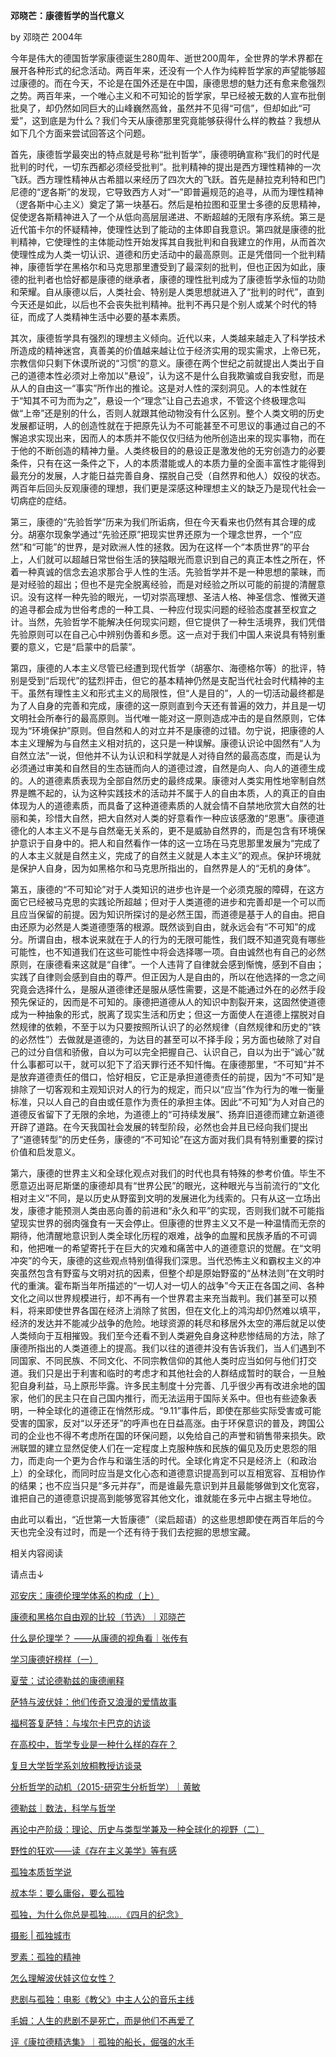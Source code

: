 **邓晓芒：康德哲学的当代意义**

by 邓晓芒 2004年

今年是伟大的德国哲学家康德诞生280周年、逝世200周年，全世界的学术界都在展开各种形式的纪念活动。两百年来，还没有一个人作为纯粹哲学家的声望能够超过康德的。而在今天，不论是在国外还是在中国，康德思想的魅力还有愈来愈强烈之势。两百年来，一个唯心主义和不可知论的哲学家，早已经被无数的人宣布批倒批臭了，却仍然如同巨大的山峰巍然高耸，虽然并不见得“可信”，但却如此“可爱”，这到底是为什么？我们今天从康德那里究竟能够获得什么样的教益？我想从如下几个方面来尝试回答这个问题。

首先，康德哲学最突出的特点就是号称“批判哲学”，康德明确宣称“我们的时代是批判的时代，一切东西都必须经受批判”。批判精神的提出是西方理性精神的一次飞跃。西方理性精神从古希腊以来经历了四次大的飞跃。首先是赫拉克利特和巴门尼德的“逻各斯”的发现，它导致西方人对“一”即普遍规范的追寻，从而为理性精神（逻各斯中心主义）奠定了第一块基石。然后是柏拉图和亚里士多德的反思精神，促使逻各斯精神进入了一个从低向高层层递进、不断超越的无限有序系统。第三是近代笛卡尔的怀疑精神，使理性达到了能动的主体即自我意识。第四就是康德的批判精神，它使理性的主体能动性开始发挥其自我批判和自我建立的作用，从而首次使理性成为人类一切认识、道德和历史活动中的最高原则。正是凭借同一个批判精神，康德哲学在黑格尔和马克思那里遭受到了最深刻的批判，但也正因为如此，康德的批判者也恰好都是康德的继承者，康德的理性批判成为了康德哲学永恒的功勋和荣耀。自从康德以后，人类社会、特别是人类思想就进入了“批判的时代”，直到今天还是如此，以后也不会丧失批判精神。批判不再只是个别人或某个时代的特征，而成了人类精神生活中必要的基本素质。

其次，康德哲学具有强烈的理想主义倾向。近代以来，人类越来越走入了科学技术所造成的精神迷宫，真善美的价值越来越让位于经济实用的现实需求，上帝已死，宗教信仰只剩下休谟所说的“习惯”的意义。康德在两个世纪之前就提出人类出于自己的道德本性必须对上帝加以“悬设”，认为这不是什么自我欺骗或自我安慰，而是从人的自由这一“事实”所作出的推论。这是对人性的深刻洞见。人的本性就在于“知其不可为而为之”，悬设一个“理念”让自己去追求，不管这个终极理念叫做“上帝”还是别的什么，否则人就跟其他动物没有什么区别。整个人类文明的历史发展都证明，人的创造性就在于把原先认为不可能甚至不可思议的事通过自己的不懈追求实现出来，因而人的本质并不能仅仅归结为他所创造出来的现实事物，而在于他的不断创造的精神力量。人类终极目的的悬设正是激发他的无穷创造力的必要条件，只有在这一条件之下，人的本质潜能或人的本质力量的全面丰富性才能得到最充分的发展，人才能日益完善自身、摆脱自己受（自然界和他人）奴役的状态。两百年后回头反观康德的理想，我们更是深感这种理想主义的缺乏乃是现代社会一切病症的症结。

第三，康德的“先验哲学”历来为我们所诟病，但在今天看来也仍然有其合理的成分。胡塞尔现象学通过“先验还原”把现实世界还原为一个理念世界，一个“应然”和“可能”的世界，是对欧洲人性的拯救。因为在这样一个“本质世界”的平台上，人们就可以超越日常世俗生活的狭隘眼光而意识到自己的真正本性之所在，怀着一种真诚的信念去追求那合乎人性的生活。先验哲学并不是一种思想的蒙昧，而是对经验的超出；但也不是完全脱离经验，而是对经验之所以可能的前提的清醒意识。没有这样一种先验的眼光，一切对崇高理想、圣洁人格、神圣信念、惟微天道的追寻都会成为世俗考虑的一种工具、一种应付现实问题的经验态度甚至权宜之计。当然，先验哲学不能解决任何现实问题，但它提供了一种生活境界，我们凭借先验原则可以在自己心中辨别伪善和乡愿。这一点对于我们中国人来说具有特别重要的意义，它是“启蒙中的启蒙”。

第四，康德的人本主义尽管已经遭到现代哲学（胡塞尔、海德格尔等）的批评，特别是受到“后现代”的猛烈抨击，但它的基本精神仍然是支配当代社会时代精神的主干。虽然有理性主义和形式主义的局限性，但“人是目的”，人的一切活动最终都是为了人自身的完善和完成，康德的这一原则直到今天还有普遍的效力，并且是一切文明社会所奉行的最高原则。当代唯一能对这一原则造成冲击的是自然原则，它体现为“环境保护”原则。但自然和人的对立并不是康德的过错。勿宁说，把康德的人本主义理解为与自然主义相对抗的，这只是一种误解。康德认识论中固然有“人为自然立法”一说，但他并不认为认识和科学就是人对待自然的最高态度，而是认为必须通过审美和自然目的生态链而向人的道德过渡，自然是向人、向人的道德生成的。人的道德素质表现为全部自然历史的最终成果。康德对人类实用性地宰制自然界是瞧不起的，认为这种实践技术的活动并不属于人的自由本质，人的真正的自由体现为人的道德素质，而具备了这种道德素质的人就会情不自禁地欣赏大自然的壮丽和美，珍惜大自然，把大自然对人类的好意看作一种应该感激的“恩惠”。康德道德化的人本主义不是与自然毫无关系的，更不是威胁自然界的，而是包含有环境保护意识于自身中的。把人和自然看作一体的这一立场在马克思那里发展为“完成了的人本主义就是自然主义，完成了的自然主义就是人本主义”的观点。保护环境就是保护人自身，因为如黑格尔和马克思所指出的，自然界是人的“无机的身体”。

第五，康德的“不可知论”对于人类知识的进步也许是一个必须克服的障碍，在这方面它已经被马克思的实践论所超越；但对于人类道德的进步和完善却是一个可以而且应当保留的前提。因为知识所探讨的是必然王国，而道德是基于人的自由。把自由还原为必然是人类道德堕落的根源。既然谈到自由，就永远会有“不可知”的成分。所谓自由，根本说来就在于人的行为的无限可能性，我们既不知道究竟有哪些可能性，也不知道我们在这些可能性中将会选择哪一项。自由诚然也有自己的必然原则，在康德看来这就是“自律”。一个人违背了自律就会感到惭愧，感到不自由；实践了自律则会感到自由的尊严。但正因为人是自由的，所以在他选择的一念之间究竟会选择什么，是服从道德律还是服从感性需要，这是不能通过外在的必然手段预先保证的，因而是不可知的。康德把道德从人的知识中割裂开来，这固然使道德成为一种抽象的形式，脱离了现实生活和历史；但这一方面使人在道德上摆脱对自然规律的依赖，不至于以为只要按照所认识了的必然规律（自然规律和历史的“铁的必然性”）去做就是道德的，为达目的甚至可以不择手段；另方面也破除了对自己的过分自信和骄傲，自以为可以完全把握自己、认识自己，自以为出于“诚心”就什么事都可以干，就可以犯下了滔天罪行还不知忏悔。在康德那里，“不可知”并不是放弃道德责任的借口，恰好相反，它正是承担道德责任的前提，因为“不可知”是排除了一切客观和主观知识对人的行为的规定，而只以“应当”作为行为的唯一衡量标准，只以人自己的自由或任意作为责任的承担主体。因此“不可知”为人对自己的道德反省留下了无限的余地，为道德上的“可持续发展”、扬弃旧道德而建立新道德开辟了道路。在今天我国社会发展的转型阶段，必然也会并且已经向我们提出了“道德转型”的历史任务，康德的“不可知论”在这方面对我们具有特别重要的探讨价值和启发意义。

第六，康德的世界主义和全球化观点对我们的时代也具有特殊的参考价值。毕生不愿意迈出哥尼斯堡的康德却具有“世界公民”的眼光，这种眼光与当前流行的“文化相对主义”不同，是以历史从野蛮到文明的发展进化为线索的。只有从这一立场出发，康德才能预测人类由恶向善的前进和“永久和平”的实现，否则我们就不可能指望现实世界的弱肉强食有一天会停止。但康德的世界主义又不是一种温情而无奈的期待，他清醒地意识到人类全球化历程的艰难，战争的血腥和民族矛盾的不可调和，他把唯一的希望寄托于在巨大的灾难和痛苦中人的道德意识的觉醒。在“文明冲突”的今天，康德的这些观点特别值得我们深思。当代恐怖主义和霸权主义的冲突虽然包含有野蛮与文明对抗的因素，但整个却是原始野蛮的“丛林法则”在文明时代的重演。霍布斯当年所描述的“一切人对一切人的战争”今天正在各国之间、各种文化之间以世界规模进行，却不再有一个世界君主来充当裁判。我们甚至可以预料，将来即使世界各国在经济上消除了贫困，但在文化上的鸿沟却仍然难以填平，经济的发达并不能减少战争的危险。地球资源的耗尽和移居外太空的滞后就足以使人类倾向于互相摧毁。我们至今还看不到人类避免自身这种悲惨结局的方法，除了康德所指出的人类道德上的提高。我们以往的道德并没有告诉我们，当人们遇到不同国家、不同民族、不同文化、不同宗教信仰的其他人类时应当如何与他们打交道。我们只是出于利害和临时的考虑才和其他社会的人群结成暂时的联合，一旦触犯自身利益，马上原形毕露。许多民主制度十分完善、几乎很少再有改进余地的国家，他们的民主只在自己国内推行，而无法运用于国际关系中。但也有些迹象表明，一种全球化的道德正在悄然形成。“9.11”事件后，即使在那些实际受害或可能受害的国家，反对“以牙还牙”的呼声也在日益高涨。由于环保意识的普及，跨国公司的企业也不得不考虑所在国的环保问题，以免给自己的声誉和销售带来损失。欧洲联盟的建立显然促使人们在一定程度上克服种族和民族的偏见及历史恩怨的阻力，而走向一个更为合作与和谐生活的时代。全球化肯定不只是经济上（和政治上）的全球化，而同时应当是文化心态和道德意识提高到可以互相宽容、互相协作的结果；也不应当只是“多元并存”，而是谁最先意识到并且最能够做到文化宽容，谁把自己的道德意识提高到能够宽容其他文化，谁就能在多元中占据主导地位。

由此可以看出，“近世第一大哲康德”（梁启超语）的这些思想即使在两百年后的今天也完全没有过时，而是一个还有待于我们去挖掘的思想宝藏。 

相关内容阅读

请点击↓

[邓安庆：康德伦理学体系的构成（上）](http://mp.weixin.qq.com/s?__biz=MzAwNDM0ODE0OA==&mid=2247484920&idx=4&sn=3ae8685daa12da8134943d1cbd3114ac&chksm=9b2c0463ac5b8d7599508a4c769d8dc4657bd582cc9024f9adc0755deeb6fe639dd036ac6dbb&scene=21#wechat_redirect)  

[康德和黑格尔自由观的比较（节选）｜邓晓芒](http://mp.weixin.qq.com/s?__biz=MzAwNDM0ODE0OA==&mid=2247484386&idx=1&sn=d40b1206261376d0fea864fc5e8e2e0d&chksm=9b2c0279ac5b8b6f24ccd6e28d3ec3750f65879f3c695d827fa8ba5608a715ce03da951fd46f&scene=21#wechat_redirect)  

[什么是伦理学？ ——从康德的视角看｜张传有](http://mp.weixin.qq.com/s?__biz=MzAwNDM0ODE0OA==&mid=2247484920&idx=1&sn=cd22acf73b45732402b71601221e6ac1&chksm=9b2c0463ac5b8d75ee6f42cbc26b2d277ed6f645e534677a080816538bb2874ec4bf53619ea2&scene=21#wechat_redirect)  

[学习康德好榜样（一）](http://mp.weixin.qq.com/s?__biz=MzAwNDM0ODE0OA==&mid=2247484528&idx=1&sn=bbc56dc219707478fb49002a5626e4a2&chksm=9b2c05ebac5b8cfd16ac3ad425d6d1ce78e1f565f8fb342714b877b3c2454c8f33b1019b3dbb&scene=21#wechat_redirect)  

[夏莹：试论德勒兹的康德阐释](http://mp.weixin.qq.com/s?__biz=MzAwNDM0ODE0OA==&mid=2247484308&idx=8&sn=c8871533e8c06c90b431ac88768029fa&chksm=9b2c020fac5b8b19fc8a0a9c36ed71152ffccba84667fd8af5f8f29211d72eaa0b6a1b323a90&scene=21#wechat_redirect)  

[萨特与波伏娃：他们传奇又浪漫的爱情故事](http://mp.weixin.qq.com/s?__biz=MzAwNDM0ODE0OA==&mid=2247484633&idx=6&sn=a10298cc8a2128dfe2187e244fe0fb14&chksm=9b2c0542ac5b8c54c5f2158cf540805dbcd2d9feb9e3318472f460379418c6ee08fadddbf3cc&scene=21#wechat_redirect)  

[福柯答复萨特：与埃尔卡巴克的访谈](http://mp.weixin.qq.com/s?__biz=MzAwNDM0ODE0OA==&mid=2247484908&idx=6&sn=eefaf929ddcfd6ca5d46a929db0ff568&chksm=9b2c0477ac5b8d616a8ac0387135508f29015ad65aab7dec33ff90dc426a8ecc8ed61cc4aa0d&scene=21#wechat_redirect)  

[在高校中，哲学专业是一种什么样的存在？](http://mp.weixin.qq.com/s?__biz=MzAwNDM0ODE0OA==&mid=2247485024&idx=4&sn=4081f41d65a64a353f651da39407685d&chksm=9b2c07fbac5b8eed149fe8b5254ea829b2400437356ab372f08f910fe44fd52f19ef6f3c4835&scene=21#wechat_redirect)  

[复旦大学哲学系刘放桐教授访谈录](http://mp.weixin.qq.com/s?__biz=MzAwNDM0ODE0OA==&mid=2247484512&idx=6&sn=d4df8c0b4d19e3f5f91a70b1622b13ff&chksm=9b2c05fbac5b8ced460979d17fddddad705d5d335c71ce85698eacbb58c626664da4d260c1a6&scene=21#wechat_redirect)  

[分析哲学的动机（2015-研究生分析哲学）｜黄敏](http://mp.weixin.qq.com/s?__biz=MzAwNDM0ODE0OA==&mid=2247483950&idx=2&sn=79e54a3c7b1382b374557bd110ed4e3c&chksm=9b2c03b5ac5b8aa3dc6083123bab4943971853f1ea94d1c27285737476cf1d0ab5acf6182009&scene=21#wechat_redirect)  

[德勒兹｜数法，科学与哲学](http://mp.weixin.qq.com/s?__biz=MzAwNDM0ODE0OA==&mid=2247484818&idx=8&sn=309f6dd39f982a20005402250f5caa08&chksm=9b2c0409ac5b8d1fb87c59544ee5b15d7cada7225adac9c49a5255dce6e12a740f61ef65ba6c&scene=21#wechat_redirect)  

[再论中产阶级：理论、历史与类型学兼及一种全球化的视野（二）](http://mp.weixin.qq.com/s?__biz=MzAwNDM0ODE0OA==&mid=2247484701&idx=5&sn=a9d7db2ac3d17bbd2d12a949b57e733b&chksm=9b2c0486ac5b8d905d2fa06521ab5b4a2de6f40fdebbb882e800836a85730d41e0d1fc642360&scene=21#wechat_redirect)  

[野性的狂欢——读《存在主义美学》等有感](http://mp.weixin.qq.com/s?__biz=MzAwNDM0ODE0OA==&mid=2247484255&idx=3&sn=f73f0158f9371206403cc43c29b95927&chksm=9b2c02c4ac5b8bd2dba71cef97add75a8b91899de624a620c5e593eec265ae9cbfc5b09e1357&scene=21#wechat_redirect)  

[孤独本质哲学说](http://mp.weixin.qq.com/s?__biz=MzAwNDM0ODE0OA==&mid=2247484255&idx=6&sn=26b44c49ecb3bd485f398e78421edc70&chksm=9b2c02c4ac5b8bd2b7be87a373df69f609ff04920ae442086e51e4e4d4d2cfdb55fd99f652a0&scene=21#wechat_redirect)  

[叔本华：要么庸俗，要么孤独](http://mp.weixin.qq.com/s?__biz=MzAwNDM0ODE0OA==&mid=2247484255&idx=7&sn=7f6fb9fff09ddff942c3d20c3e05ec65&chksm=9b2c02c4ac5b8bd2e7fb2c3469414f3d4a6087b0299d4d2b616787cdadbfcb5b9f53abac906e&scene=21#wechat_redirect)  

[孤独，为什么你总是孤独……《四月的纪念》](http://mp.weixin.qq.com/s?__biz=MzAwNDM0ODE0OA==&mid=2247484373&idx=1&sn=faebc0a778124ba4f00e18594a6e32b6&chksm=9b2c024eac5b8b58170c823e3e36d4781697244c80dd4212690983ebc16017e78e47d17f90e3&scene=21#wechat_redirect)  

[摄影 | 孤独城市](http://mp.weixin.qq.com/s?__biz=MzAwNDM0ODE0OA==&mid=2247483904&idx=5&sn=dc57ef15166f1bf1345cc46424dd4a35&chksm=9b2c039bac5b8a8db07625211a41b93af3c26b0b7e3f9cf0f779566dd42630a3650cc0ba4b7c&scene=21#wechat_redirect)  

[罗素：孤独的精神](http://mp.weixin.qq.com/s?__biz=MzAwNDM0ODE0OA==&mid=2247484255&idx=5&sn=ea5e527f85e8fde127297b3ee811f1a7&chksm=9b2c02c4ac5b8bd25535b85e111070cdb2d38803341a777a9e691b41801fbec26bdd00513bb6&scene=21#wechat_redirect)  

[怎么理解波伏娃这位女性？](http://mp.weixin.qq.com/s?__biz=MzAwNDM0ODE0OA==&mid=2247484456&idx=1&sn=ac667338908e59c0d86a382ba8c2e109&chksm=9b2c05b3ac5b8ca58024afee54107be75f949251e90d8d57d99d682dd0d73e285ea43ab0de9f&scene=21#wechat_redirect)  

[悲剧与孤独：电影《教父》中主人公的音乐主线](http://mp.weixin.qq.com/s?__biz=MzAwNDM0ODE0OA==&mid=2247484711&idx=5&sn=ce971ca13acaf256907e1e2e65c02ac6&chksm=9b2c04bcac5b8daaa534390646f580d1170a239b1cfc9387c8aae1858ccac0c0a9c6a66e5cdd&scene=21#wechat_redirect)  

[毛姆：人生的悲剧不是死亡，而是他们不再爱了](http://mp.weixin.qq.com/s?__biz=MzAwNDM0ODE0OA==&mid=2247484888&idx=8&sn=a04a33b00703b50fe94bd0773075eb46&chksm=9b2c0443ac5b8d55023e8b66041e794df0955c1e0ec792cb7313f40fa243ea5df67533947041&scene=21#wechat_redirect)  

[评《康拉德精选集》｜孤独的船长，倔强的水手](http://mp.weixin.qq.com/s?__biz=MzAwNDM0ODE0OA==&mid=2247484495&idx=3&sn=405e8ef4598da3f5f7293382081d59c9&chksm=9b2c05d4ac5b8cc223fc4fc6836f8b4c77d63780efdc06f7a6402d540bac59dcac5d4dff5d17&scene=21#wechat_redirect)
